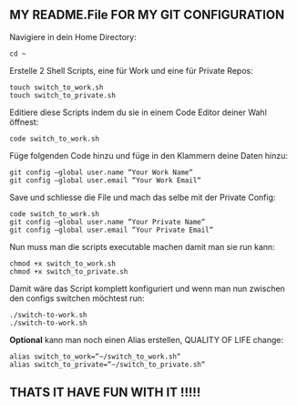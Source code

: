 ## MY README.File FOR MY GIT CONFIGURATION

Navigiere in dein Home Directory:

	cd ~



Erstelle 2 Shell Scripts, eine für Work und eine für Private Repos:


	touch switch_to_work.sh
	touch switch_to_private.sh


Editiere diese Scripts indem du sie in einem Code Editor deiner Wahl öffnest:

	code switch_to_work.sh


Füge folgenden Code hinzu und füge in den Klammern deine Daten hinzu:

	git config —global user.name “Your Work Name“
	git config —global user.email “Your Work Email“


Save und schliesse die File und mach das selbe mit der Private Config:

	code switch_to_work.sh
	git config —global user.name “Your Private Name“
	git config —global user.email “Your Private Email“


Nun muss man die scripts executable machen damit man sie run kann:

	chmod +x switch_to_work.sh
	chmod +x switch_to_private.sh


Damit wäre das Script komplett konfiguriert und wenn man nun zwischen den configs switchen möchtest run:

	./switch-to-work.sh
	./switch-to-work.sh

__Optional__ kann man noch einen Alias erstellen, QUALITY OF LIFE change:

	alias switch_to_work=“~/switch_to_work.sh“
	alias switch_to_private=“~/switch_to_private.sh“


## THATS IT HAVE FUN WITH IT !!!!!
	






